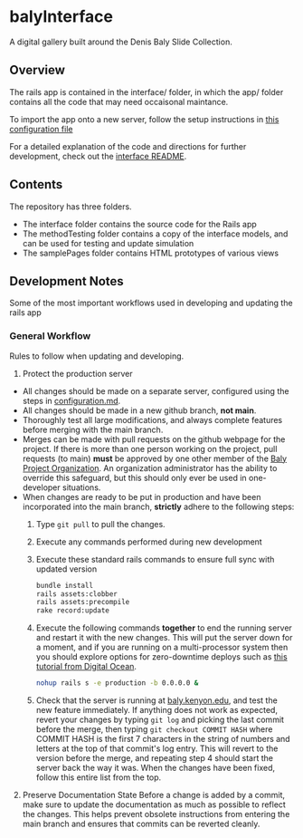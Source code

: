# balyInterface
 A digital gallery built around the Denis Baly Slide Collection.

## Overview
The rails app is contained in the interface/ folder, in which the app/ folder contains all the code that may need occaisonal maintance.

To import the app onto a new server, follow the setup instructions in [this configuration file](configuration.md)

For a detailed explanation of the code and directions for further development, check out the [interface README](/interface/README.md).

## Contents
The repository has three folders.

- The interface folder contains the source code for the Rails app
- The methodTesting folder contains a copy of the interface models, and can be used for testing and update simulation
- The samplePages folder contains HTML prototypes of various views

## Development Notes
Some of the most important workflows used in developing and updating the rails app

### General Workflow
Rules to follow when updating and developing.

1. Protect the production server
  - All changes should be made on a separate server, configured using the steps in [configuration.md](configuration.md).
  - All changes should be made in a new github branch, **not main**.
  - Thoroughly test all large modifications, and always complete features before merging with the main branch.
  - Merges can be made with pull requests on the github webpage for the project. If there is more than one person working on the project, pull requests (to main) **must** be approved by one other member of the [Baly Project Organization](https://github.com/Baly-Project). An organization administrator has the ability to override this safeguard, but this should only ever be used in one-developer situations.
  - When changes are ready to be put in production and have been incorporated into the main branch, **strictly** adhere to the following steps:
    1. Type `git pull` to pull the changes.
    2. Execute any commands performed during new development
    3. Execute these standard rails commands to ensure full sync with updated version
       ```sh  
       bundle install
       rails assets:clobber
       rails assets:precompile
       rake record:update
       ```
    4. Execute the following commands **together** to end the running server and restart it with the new changes. This will put the server down for a moment, and if you are running on a multi-processor system then you should explore options for zero-downtime deploys such as [this tutorial from Digital Ocean](https://www.digitalocean.com/community/tutorials/how-to-set-up-zero-downtime-rails-deploys-using-puma-and-foreman). 

       ```sh
       nohup rails s -e production -b 0.0.0.0 &
       ```
    5. Check that the server is running at [baly.kenyon.edu](https://baly.kenyon.edu), and test the new feature immediately. If anything does not work as expected, revert your changes by typing `git log` and picking the last commit before the merge, then typing `git checkout COMMIT HASH` where COMMIT HASH is the first 7 characters in the string of numbers and letters at the top of that commit's log entry. This will revert to the version before the merge, and repeating step 4 should start the server back the way it was. When the changes have been fixed, follow this entire list from the top.

2. Preserve Documentation State
   Before a change is added by a commit, make sure to update the documentation as much as possible to reflect the changes. This helps prevent obsolete instructions from entering the main branch and ensures that commits can be reverted cleanly.

